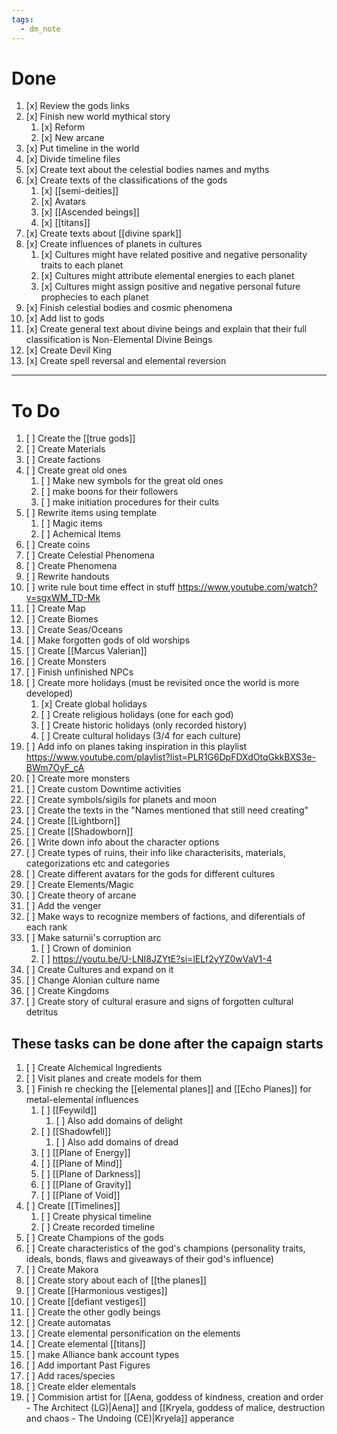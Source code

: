 ```yaml
---
tags:
  - dm_note
---
```

# Done
1. [x] Review the gods links
2. [x] Finish new world mythical story
    1. [x] Reform
    2. [x] New arcane
3. [x] Put timeline in the world
4. [x] Divide timeline files
5. [x] Create text about the celestial bodies names and myths
6. [x] Create texts of the classifications of the gods
    1. [x] [[semi-deities]]
    2. [x] Avatars
    3. [x] [[Ascended beings]]
    4. [x] [[titans]]
7. [x] Create texts about [[divine spark]]
8. [x] Create influences of planets in cultures
    1. [x] Cultures might have related positive and negative personality traits to each planet
    2. [x] Cultures might attribute elemental energies to each planet
    3. [x] Cultures might assign positive and negative personal future prophecies to each planet
9. [x] Finish celestial bodies and cosmic phenomena
10. [x] Add list to gods
11. [x] Create general text about divine beings and explain that their full classification is Non-Elemental Divine Beings
12. [x] Create Devil King
13. [x] Create spell reversal and elemental reversion 
---

# To Do
1. [ ] Create the [[true gods]] 
2. [ ] Create Materials
3. [ ] Create factions
4. [ ] Create great old ones
	1. [ ] Make new symbols for the great old ones
	2. [ ] make boons for their followers
	3. [ ] make initiation procedures for their cults
5. [ ] Rewrite items using template
	1. [ ] Magic items
	2. [ ] Achemical Items
6. [ ] Create coins
7. [ ] Create Celestial Phenomena
8. [ ] Create Phenomena
9.  [ ] Rewrite handouts
10. [ ] write rule bout time effect in stuff https://www.youtube.com/watch?v=sgxWM_TD-Mk
11. [ ] Create Map
12. [ ] Create Biomes
13. [ ] Create Seas/Oceans
14. [ ] Make forgotten gods of old worships
15. [ ] Create [[Marcus Valerian]]
16. [ ] Create Monsters
17. [ ] Finish unfinished NPCs
18. [ ] Create more holidays (must be revisited once the world is more developed)
    1. [x] Create global holidays
    2. [ ] Create religious holidays (one for each god)
    3. [ ] Create historic holidays (only recorded history)
    4. [ ] Create cultural holidays (3/4 for each culture)
19. [ ] Add info on planes taking inspiration in this playlist https://www.youtube.com/playlist?list=PLR1G6DpFDXdOtqGkkBXS3e-BWm7OyF_cA
20. [ ] Create more monsters
21. [ ] Create custom Downtime activities
22. [ ] Create symbols/sigils for planets and moon
23. [ ] Create the texts in the "Names mentioned that still need creating"
24. [ ] Create [[Lightborn]]
25. [ ] Create [[Shadowborn]]
26. [ ] Write down info about the character options 
27. [ ] Create types of ruins, their info like characterisits, materials, categorizations etc and categories
28. [ ] Create different avatars for the gods for different cultures
29. [ ] Create Elements/Magic
30. [ ] Create theory of arcane
31. [ ] Add the venger
32. [ ] Make ways to recognize members of factions, and diferentials of each rank
33. [ ] Make saturnii's corruption arc
	1. [ ] Crown of dominion
	2. [ ] https://youtu.be/U-LNI8JZYtE?si=lELf2yYZ0wVaV1-4
34. [ ] Create Cultures and expand on it
35. [ ] Change Alonian culture name
36. [ ] Create Kingdoms
37. [ ] Create story of cultural erasure and signs of forgotten cultural detritus
## These tasks can be done after the capaign starts
1. [ ] Create Alchemical Ingredients
2. [ ] Visit planes and create models for them 
3. [ ] Finish re checking the [[elemental planes]] and [[Echo Planes]] for metal-elemental influences
    1. [ ] [[Feywild]]
        1. [ ] Also add domains of delight
    2. [ ] [[Shadowfell]]
        1. [ ] Also add domains of dread
    3. [ ] [[Plane of Energy]]
    4. [ ] [[Plane of Mind]]
    5. [ ] [[Plane of Darkness]]
    6. [ ] [[Plane of Gravity]]
    7. [ ] [[Plane of Void]]
4. [ ] Create [[Timelines]]
    1. [ ] Create physical timeline
    2. [ ] Create recorded timeline
5. [ ] Create Champions of the gods
6. [ ] Create characteristics of the god's champions (personality traits, ideals, bonds, flaws and giveaways of their god's influence)
7. [ ] Create Makora
8.  [ ] Create story about each of [[the planes]]
9.  [ ] Create [[Harmonious vestiges]]
10. [ ] Create [[defiant vestiges]]
11. [ ] Create the other godly beings
12. [ ] Create automatas
13. [ ] Create elemental personification on the elements
14. [ ] Create elemental [[titans]]
15. [ ] make Alliance bank account types
16. [ ] Add important Past Figures
17. [ ] Add races/species
18. [ ] Create elder elementals
19. [ ] Commision artist for [[Aena, goddess of kindness, creation and order - The Architect (LG)|Aena]] and [[Kryela, goddess of malice, destruction and chaos - The Undoing (CE)|Kryela]] apperance